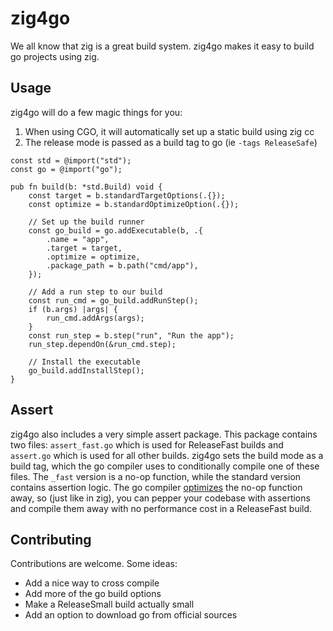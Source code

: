 # zig4go

We all know that zig is a great build system. zig4go makes it easy to build go
projects using zig.

## Usage

zig4go will do a few magic things for you:

1. When using CGO, it will automatically set up a static build using zig cc
2. The release mode is passed as a build tag to go (ie `-tags ReleaseSafe`)

```zig
const std = @import("std");
const go = @import("go");

pub fn build(b: *std.Build) void {
    const target = b.standardTargetOptions(.{});
    const optimize = b.standardOptimizeOption(.{});

    // Set up the build runner
    const go_build = go.addExecutable(b, .{
        .name = "app",
        .target = target,
        .optimize = optimize,
        .package_path = b.path("cmd/app"),
    });

    // Add a run step to our build
    const run_cmd = go_build.addRunStep();
    if (b.args) |args| {
        run_cmd.addArgs(args);
    }
    const run_step = b.step("run", "Run the app");
    run_step.dependOn(&run_cmd.step);

    // Install the executable
    go_build.addInstallStep();
}
```

## Assert

zig4go also includes a very simple assert package. This package contains two
files: `assert_fast.go` which is used for ReleaseFast builds and `assert.go`
which is used for all other builds. zig4go sets the build mode as a build tag,
which the go compiler uses to conditionally compile one of these files. The
`_fast` version is a no-op function, while the standard version contains
assertion logic. The go compiler [optimizes](https://godbolt.org/z/cfMs46ahb)
the no-op function away, so (just like in zig), you can pepper your codebase
with assertions and compile them away with no performance cost in a ReleaseFast
build.

## Contributing

Contributions are welcome. Some ideas:

- Add a nice way to cross compile
- Add more of the go build options
- Make a ReleaseSmall build actually small
- Add an option to download go from official sources
